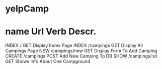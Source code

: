 # yelpCamp

name      Url                 Verb             Descr.
==================================================================
INDEX     /                   GET              Display Index Page
INDEX     /campings           GET              Display All Campings Page
NEW       /campings/new       GET              Display Form To Add Camping
CREATE    /campings           POST             Add New Camping To DB
SHOW      /campings/:id       GET              Shows Info About One Campground
